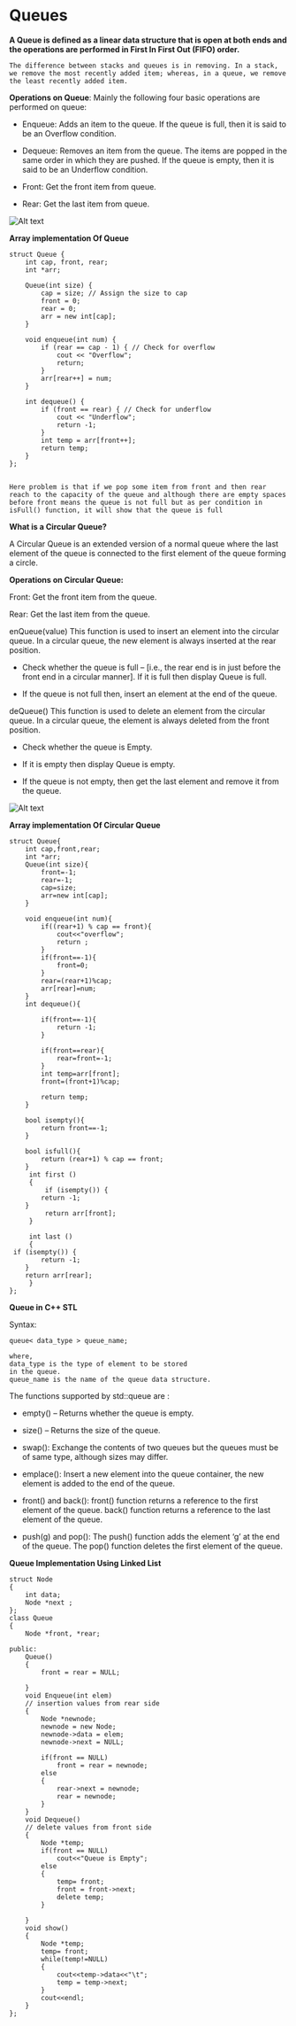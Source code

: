 # Queues

**A Queue is defined as a linear data structure that is open at both ends and the operations are performed in First In First Out (FIFO) order.**

``The difference between stacks and queues is in removing. In a stack, we remove the most recently added item; whereas, in a queue, we remove the least recently added item.``

**Operations on Queue**: Mainly the following four basic operations are performed on queue:

- Enqueue: Adds an item to the queue. If the queue is full, then it is said to be an Overflow condition.

- Dequeue: Removes an item from the queue. The items are popped in the same order in which they are pushed. If the queue is empty, then it is said to be an Underflow condition.

- Front: Get the front item from queue.

- Rear: Get the last item from queue.


![Alt text](Queue.png)

**Array implementation Of Queue**

```
struct Queue {
    int cap, front, rear;
    int *arr;

    Queue(int size) {
        cap = size; // Assign the size to cap
        front = 0;
        rear = 0;
        arr = new int[cap];
    }

    void enqueue(int num) {
        if (rear == cap - 1) { // Check for overflow
            cout << "Overflow";
            return;
        }
        arr[rear++] = num;
    }

    int dequeue() {
        if (front == rear) { // Check for underflow
            cout << "Underflow";
            return -1;
        }
        int temp = arr[front++];
        return temp;
    }
};
 
```

``Here problem is that if we pop some item from front and then rear reach to the capacity of the queue and although there are empty spaces before front means the queue is not full but as per condition in isFull() function, it will show that the queue is full``

**What is a Circular Queue?**

A Circular Queue is an extended version of a normal queue where the last element of the queue is connected to the first element of the queue forming a circle.

**Operations on Circular Queue:**

Front: Get the front item from the queue.

Rear: Get the last item from the queue.

enQueue(value) This function is used to insert an element into the circular queue. In a circular queue, the new element is always inserted at the rear position. 

- Check whether the queue is full – [i.e., the rear end is in just before the front end in a circular manner].
If it is full then display Queue is full. 

- If the queue is not full then,  insert an element at the end of the queue.

deQueue() This function is used to delete an element from the circular queue. In a circular queue, the element is always deleted from the front position. 

- Check whether the queue is Empty.

- If it is empty then display Queue is empty.

- If the queue is not empty, then get the last element and remove it from the queue.

![Alt text](Circular-queue_1.png)


**Array implementation Of  Circular Queue**

```
struct Queue{
    int cap,front,rear;
    int *arr;
    Queue(int size){
        front=-1;
        rear=-1;
        cap=size;
        arr=new int[cap];
    }
    
    void enqueue(int num){
        if((rear+1) % cap == front){
            cout<<"overflow";
            return ;
        }
        if(front==-1){
            front=0;
        }
        rear=(rear+1)%cap;
        arr[rear]=num;
    }
    int dequeue(){
        
        if(front==-1){
            return -1;
        }
        
        if(front==rear){
            rear=front=-1;
        }
        int temp=arr[front];
        front=(front+1)%cap;
        
        return temp;
    }
    
    bool isempty(){
        return front==-1;
    }
    
    bool isfull(){
        return (rear+1) % cap == front;
    }
     int first ()
     {
         if (isempty()) {
        return -1;
    }
         return arr[front];
     }
     
     int last ()
     {
 if (isempty()) {
        return -1;
    }
    return arr[rear];
     }
};

```

**Queue in C++ STL**

Syntax:
```
queue< data_type > queue_name;

where,
data_type is the type of element to be stored 
in the queue.
queue_name is the name of the queue data structure.

```

The functions supported by std::queue are :

- empty() – Returns whether the queue is empty.

- size() – Returns the size of the queue.

- swap(): Exchange the contents of two queues but the queues must be of same type, although sizes may differ.

- emplace(): Insert a new element into the queue container, the new element is added to the end of the queue.

- front() and back(): front() function returns a reference to the first element of the queue. back() function returns a reference to the last element of the queue.

- push(g) and pop(): The push() function adds the element ‘g’ at the end of the queue. The pop() function deletes the first element of the queue.


**Queue Implementation Using Linked List**


```
struct Node
{
    int data;
    Node *next ;
};
class Queue
{
    Node *front, *rear;
 
public:
    Queue()
    {
        front = rear = NULL;  
 
    }
    void Enqueue(int elem)    
	// insertion values from rear side
    {
        Node *newnode;
        newnode = new Node;
        newnode->data = elem;
        newnode->next = NULL;
 
        if(front == NULL)
            front = rear = newnode;
        else
        {
            rear->next = newnode;
            rear = newnode;
        }
    }
    void Dequeue()            
	// delete values from front side
    {
        Node *temp;
        if(front == NULL)
            cout<<"Queue is Empty";
        else
        {
            temp= front;
            front = front->next;
            delete temp;
        }
 
    }
    void show()
    {
        Node *temp;
        temp= front;
        while(temp!=NULL) 
        {
            cout<<temp->data<<"\t";
            temp = temp->next;
        }
        cout<<endl;
    }
};

```